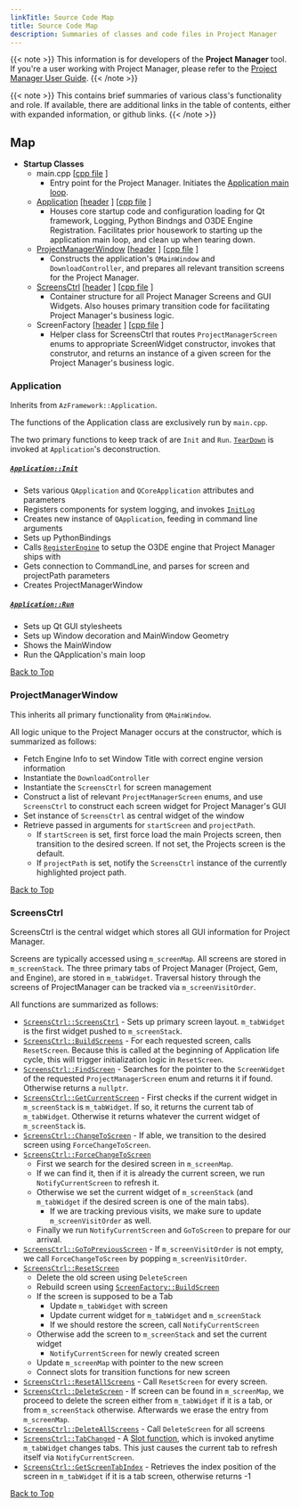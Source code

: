 ```yaml
---
linkTitle: Source Code Map
title: Source Code Map
description: Summaries of classes and code files in Project Manager
---
```


{{< note >}}
This information is for developers of the **Project Manager** tool. If you're a user working with Project Manager, please refer to the [Project Manager User Guide](/docs/user-guide/project-config/project-manager).
{{< /note >}}

{{< note >}}
This contains brief summaries of various class's functionality and role. If available, there are additional links in the table of contents, either with expanded information, or github links.
{{< /note >}}

## Map
- <b>Startup Classes</b>
    - main.cpp [[cpp file](https://github.com/o3de/o3de/blob/development/Code/Tools/ProjectManager/Source/main.cpp) ]
        - Entry point for the Project Manager. Initiates the [Application main loop](https://github.com/o3de/o3de/blob/development/Code/Tools/ProjectManager/Source/main.cpp#L28).
    - [Application](#application)  [[header](https://github.com/o3de/o3de/blob/development/Code/Tools/ProjectManager/Source/Application.h) ] [[cpp file](https://github.com/o3de/o3de/blob/development/Code/Tools/ProjectManager/Source/Application.cpp) ]
        - Houses core startup code and configuration loading for Qt framework, Logging, Python Bindngs and O3DE Engine Registration. Facilitates prior housework to starting up the application main loop, and clean up when tearing down.
    - [ProjectManagerWindow](#projectmanagerwindow)  [[header](https://github.com/o3de/o3de/blob/development/Code/Tools/ProjectManager/Source/ProjectManagerWindow.h) ] [[cpp file](https://github.com/o3de/o3de/blob/development/Code/Tools/ProjectManager/Source/ProjectManagerWindow.cpp) ]
        - Constructs the application's `QMainWindow` and `DownloadController`, and prepares all relevant transition screens for the Project Manager.
    - [ScreensCtrl](#screensctrl)  [[header](https://github.com/o3de/o3de/blob/development/Code/Tools/ProjectManager/Source/ScreensCtrl.h) ] [[cpp file](https://github.com/o3de/o3de/blob/development/Code/Tools/ProjectManager/Source/ScreensCtrl.cpp) ]
        - Container structure for all Project Manager Screens and GUI Widgets. Also houses primary transition code for facilitating Project Manager's business logic.
    - ScreenFactory  [[header](https://github.com/o3de/o3de/blob/development/Code/Tools/ProjectManager/Source/ScreenFactory.h) ] [[cpp file](https://github.com/o3de/o3de/blob/development/Code/Tools/ProjectManager/Source/ScreenFactory.cpp) ]
        - Helper class for ScreensCtrl that routes `ProjectManagerScreen` enums to appropriate ScreenWidget constructor, invokes that construtor, and returns an instance of a given screen for the Project Manager's business logic.


### Application

Inherits from `AzFramework::Application`.

The functions of the Application class are exclusively run by `main.cpp`.

The two primary functions to keep track of are `Init` and `Run`. [`TearDown`](https://github.com/o3de/o3de/blob/development/Code/Tools/ProjectManager/Source/Application.cpp#L260-L272) is invoked at `Application`'s deconstruction.


##### [`Application::Init`](https://github.com/o3de/o3de/blob/development/Code/Tools/ProjectManager/Source/Application.cpp#L34)
* Sets various `QApplication` and `QCoreApplication` attributes and parameters
* Registers components for system logging, and invokes [`InitLog`](https://github.com/o3de/o3de/blob/development/Code/Tools/ProjectManager/Source/Application.cpp#L152)
* Creates new instance of `QApplication`, feeding in command line arguments
* Sets up PythonBindings
* Calls [`RegisterEngine`](https://github.com/o3de/o3de/blob/development/Code/Tools/ProjectManager/Source/Application.cpp#L181) to setup the O3DE engine that Project Manager ships with
* Gets connection to CommandLine, and parses for screen and projectPath parameters
* Creates ProjectManagerWindow

##### [`Application::Run`](https://github.com/o3de/o3de/blob/development/Code/Tools/ProjectManager/Source/Application.cpp#L274)
* Sets up Qt GUI stylesheets
* Sets up Window decoration and MainWindow Geometry
* Shows the MainWindow
* Run the QApplication's main loop

[Back to Top](#map)



### ProjectManagerWindow
This inherits all primary functionality from `QMainWindow`.

All logic unique to the Project Manager occurs at the constructor, which is summarized as follows:
* Fetch Engine Info to set Window Title with correct engine version information
* Instantiate the `DownloadController`
* Instantiate the `ScreensCtrl` for screen management
* Construct a list of relevant `ProjectManagerScreen` enums, and use `ScreensCtrl` to construct each screen widget for Project Manager's GUI
* Set instance of `ScreensCtrl` as central widget of the window
* Retrieve passed in arguments for `startScreen` and `projectPath`.
    * If `startScreen` is set, first force load the main Projects screen, then transition to the desired screen. If not set, the Projects screen is the default.
    * If `projectPath` is set, notify the `ScreensCtrl` instance of the currently highlighted project path.

[Back to Top](#map)



### ScreensCtrl
ScreensCtrl is the central widget which stores all GUI information for Project Manager. 

Screens are typically accessed using `m_screenMap`. All screens are stored in `m_screenStack`. The three primary tabs of Project Manager (Project, Gem, and Engine), are stored in `m_tabWidget`. Traversal history through the screens of ProjectManager can be tracked via `m_screenVisitOrder`.

All functions are summarized as follows:
* [`ScreensCtrl::ScreensCtrl`](https://github.com/o3de/o3de/blob/development/Code/Tools/ProjectManager/Source/ScreensCtrl.cpp#L19) - Sets up primary screen layout. `m_tabWidget` is the first widget pushed to `m_screenStack`.
* [`ScreensCtrl::BuildScreens`](https://github.com/o3de/o3de/blob/development/Code/Tools/ProjectManager/Source/ScreensCtrl.cpp#L39) - For each requested screen, calls `ResetScreen`. Because this is called at the beginning of Application life cycle, this will trigger initialization logic in `ResetScreen`.
* [`ScreensCtrl::FindScreen`](https://github.com/o3de/o3de/blob/development/Code/Tools/ProjectManager/Source/ScreensCtrl.cpp#L47) - Searches for the pointer to the `ScreenWidget` of the requested `ProjectManagerScreen` enum and returns it if found. Otherwise returns a `nullptr`.
* [`ScreensCtrl::GetCurrentScreen`](https://github.com/o3de/o3de/blob/development/Code/Tools/ProjectManager/Source/ScreensCtrl.cpp#L60) - First checks if the current widget in `m_screenStack` is `m_tabWidget`. If so, it returns the current tab of `m_tabWidget`. Otherwise it returns whatever the current widget of `m_screenStack` is.
* [`ScreensCtrl::ChangeToScreen`](https://github.com/o3de/o3de/blob/development/Code/Tools/ProjectManager/Source/ScreensCtrl.cpp#L72) - If able, we transition to the desired screen using `ForceChangeToScreen`.
* [`ScreensCtrl::ForceChangeToScreen`](https://github.com/o3de/o3de/blob/development/Code/Tools/ProjectManager/Source/ScreensCtrl.cpp#L85) 
    - First we search for the desired screen in `m_screenMap`. 
    - If we can find it, then if it is already the current screen, we run `NotifyCurrentScreen` to refresh it. 
    - Otherwise we set the current widget of `m_screenStack` (and `m_tabWidget` if the desired screen is one of the main tabs). 
        - If we are tracking previous visits, we make sure to update `m_screenVisitOrder` as well.
    - Finally we run `NotifyCurrentScreen` and `GoToScreen` to prepare for our arrival.
* [`ScreensCtrl::GoToPreviousScreen`](https://github.com/o3de/o3de/blob/development/Code/Tools/ProjectManager/Source/ScreensCtrl.cpp#L147) - If `m_screenVisitOrder` is not empty, we call `ForceChangeToScreen` by popping `m_screenVisitOrder`.
* [`ScreensCtrl::ResetScreen`](https://github.com/o3de/o3de/blob/development/Code/Tools/ProjectManager/Source/ScreensCtrl.cpp#L158)
    - Delete the old screen using `DeleteScreen`
    - Rebuild screen using [`ScreenFactory::BuildScreen`](https://github.com/o3de/o3de/blob/development/Code/Tools/ProjectManager/Source/ScreenFactory.cpp#L27)
    - If the screen is supposed to be a Tab
        - Update `m_tabWidget` with screen
        - Update current widget for `m_tabWidget` and `m_screenStack`
        - If we should restore the screen, call `NotifyCurrentScreen`
    - Otherwise add the screen to `m_screenStack` and set the current widget
        - `NotifyCurrentScreen` for newly created screen
    - Update `m_screenMap` with pointer to the new screen
    - Connect slots for transition functions for new screen
* [`ScreensCtrl::ResetAllScreens`](https://github.com/o3de/o3de/blob/development/Code/Tools/ProjectManager/Source/ScreensCtrl.cpp#L208) - Call `ResetScreen` for every screen.
* [`ScreensCtrl::DeleteScreen`](https://github.com/o3de/o3de/blob/development/Code/Tools/ProjectManager/Source/ScreensCtrl.cpp#L216) - If screen can be found in `m_screenMap`, we proceed to delete the screen either from `m_tabWidget` if it is a tab, or from `m_screenStack` otherwise. Afterwards we erase the entry from `m_screenMap`.
* [`ScreensCtrl::DeleteAllScreens`](https://github.com/o3de/o3de/blob/development/Code/Tools/ProjectManager/Source/ScreensCtrl.cpp#L243) - Call `DeleteScreen` for all screens
* [`ScreensCtrl::TabChanged`](https://github.com/o3de/o3de/blob/development/Code/Tools/ProjectManager/Source/ScreensCtrl.cpp#L251) - A [Slot function](https://github.com/o3de/o3de/blob/development/Code/Tools/ProjectManager/Source/ScreensCtrl.h#L50), which is invoked anytime `m_tabWidget` changes tabs. This just causes the current tab to refresh itself via `NotifyCurrentScreen`.
* [`ScreensCtrl::GetScreenTabIndex`](https://github.com/o3de/o3de/blob/development/Code/Tools/ProjectManager/Source/ScreensCtrl.cpp#L260) - Retrieves the index position of the screen in `m_tabWidget` if it is a tab screen, otherwise returns -1


[Back to Top](#map)
